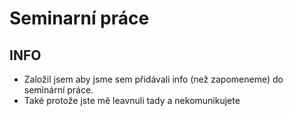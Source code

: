 # Seminarní práce

## INFO
- Založil jsem aby jsme sem přidávali info (než zapomeneme) do seminární práce.
- Také protože jste mě leavnuli tady a nekomunikujete